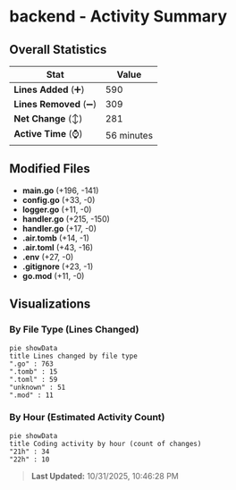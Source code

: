 # backend - Activity Summary 

## Overall Statistics

| Stat                   | Value                                                             |
| ---------------------- | ----------------------------------------------------------------- |
| **Lines Added** (➕)   | 590                                          |
| **Lines Removed** (➖) | 309                                        |
| **Net Change** (↕)    | 281                |
| **Active Time** (⌚)   | 56 minutes |


## Modified Files
- **main.go** (+196, -141)
- **config.go** (+33, -0)
- **logger.go** (+11, -0)
- **handler.go** (+215, -150)
- **handler.go** (+17, -0)
- **.air.tomb** (+14, -1)
- **.air.toml** (+43, -16)
- **.env** (+27, -0)
- **.gitignore** (+23, -1)
- **go.mod** (+11, -0)

## Visualizations

### By File Type (Lines Changed)

```mermaid
pie showData
title Lines changed by file type
".go" : 763
".tomb" : 15
".toml" : 59
"unknown" : 51
".mod" : 11
```

### By Hour (Estimated Activity Count)

```mermaid
pie showData
title Coding activity by hour (count of changes)
"21h" : 34
"22h" : 10
```


> **Last Updated:** 10/31/2025, 10:46:28 PM